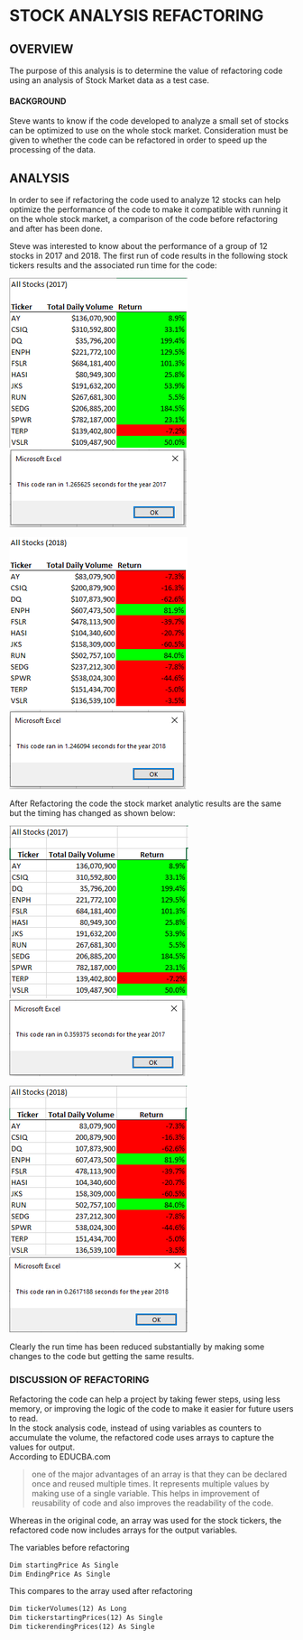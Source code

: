 # STOCK ANALYSIS REFACTORING
## OVERVIEW
The purpose of this analysis is to determine the value of refactoring code using an analysis of Stock Market data as a test case. 
#### BACKGROUND
Steve wants to know if the code developed to analyze a small set of stocks can be optimized to use on the whole stock market.  Consideration must be given to whether the code can be refactored in order to speed up the processing of the data. 
## ANALYSIS
In order to see if refactoring the code used to analyze 12 stocks can help optimize the performance of the code to make it compatible with running it on the whole stock market, a comparison of the code before refactoring and after has been done.  

Steve was interested to know about the performance of a group of 12 stocks in 2017 and 2018.  The first run of code results in the following stock tickers results and the associated run time for the code:

![alt text](https://github.com/xactuary/Stock-Analysis/blob/master/Resources/Orig%202017.PNG)
![alt text](https://github.com/xactuary/Stock-Analysis/blob/master/Resources/2017%20incl%20formatting%20before.PNG)


![alt text](https://github.com/xactuary/Stock-Analysis/blob/master/Resources/Orig%202018.PNG)
![alt text](https://github.com/xactuary/Stock-Analysis/blob/master/Resources/2018%20formatting%20before.PNG)

After Refactoring the code the stock market analytic results are the same but the timing has changed as shown below:

![alt text](https://github.com/xactuary/Stock-Analysis/blob/master/Resources/2017%20challenge%20results.PNG)
![alt text](https://github.com/xactuary/Stock-Analysis/blob/master/Resources/2017%20challenge.PNG)

![alt text](https://github.com/xactuary/Stock-Analysis/blob/master/Resources/2018%20Challenge%20Results.PNG)
![alt text](https://github.com/xactuary/Stock-Analysis/blob/master/Resources/2018%20challenge.PNG)

Clearly the run time has been reduced substantially by making some changes to the code but getting the same results.  

### DISCUSSION OF REFACTORING
Refactoring the code can help a project by taking fewer steps, using less memory, or improving the logic of the code to make it easier for future users to read.  
In the stock analysis code, instead of using variables as counters to accumulate the volume, the refactored code uses arrays to capture the values for output.  
According to EDUCBA.com 
>one of the major advantages of an array is that they can be declared once and reused multiple times. It represents multiple values by making use of a single variable. This helps in improvement of reusability of code and also improves the readability of the code.

Whereas in the original code, an array was used for the stock tickers, the refactored code now includes arrays for the output variables. 

The variables before refactoring
```
Dim startingPrice As Single
Dim EndingPrice As Single
```
This compares to the array used after refactoring
```
Dim tickerVolumes(12) As Long
Dim tickerstartingPrices(12) As Single
Dim tickerendingPrices(12) As Single



